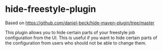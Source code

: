 # hide-freestyle-plugin

Based on https://github.com/daniel-beck/hide-maven-plugin/tree/master

This plugin allows you to hide certain parts of your freestyle job configuration from the UI. 
This is useful if you want to hide certain parts of the configuration from users who should not be able to change them.
